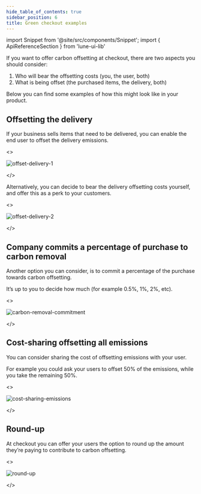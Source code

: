 ```yaml
---
hide_table_of_contents: true
sidebar_position: 6
title: Green checkout examples
---
```


<head>
<meta property="og:image" content="https://docs.lune.co/img/green-checkout-preview.png" />
<meta property="twitter:image" content="https://docs.lune.co/img/green-checkout-preview.png" />
</head>

import Snippet  from '@site/src/components/Snippet';
import { ApiReferenceSection } from 'lune-ui-lib'

<div className="sections">

<ApiReferenceSection>

<div className="paragraphSections">

<div>

If you want to offer carbon offsetting at checkout, there are two aspects you should consider:
1. Who will bear the offsetting costs (you, the user, both)
2. What is being offset (the purchased items, the delivery, both)

Below you can find some examples of how this might look like in your product.

</div>
<div>

## Offsetting the delivery

If your business sells items that need to be delivered, you can enable the end user to offset the delivery emissions.

</div>
</div>

<>

![offset-delivery-1](/img/offset-delivery-1.png)

</>

</ApiReferenceSection>

<ApiReferenceSection>

<div className="paragraphSections">

<div>

Alternatively, you can decide to bear the delivery offsetting costs yourself, and offer this as a perk to your customers.

</div>
</div>

<>

![offset-delivery-2](/img/offset-delivery-2.png)

</>

</ApiReferenceSection>

<ApiReferenceSection>

<div className="paragraphSections">

<div>

## Company commits a percentage of purchase to carbon removal

Another option you can consider, is to commit a percentage of the purchase towards carbon offsetting.

It’s up to you to decide how much (for example 0.5%, 1%, 2%, etc).

</div>
</div>

<>

![carbon-removal-commitment](/img/carbon-removal-commitment.png)

</>

</ApiReferenceSection>

<ApiReferenceSection>

<div className="paragraphSections">

<div>

## Cost-sharing offsetting all emissions

You can consider sharing the cost of offsetting emissions with your user.

For example you could ask your users to offset 50% of the emissions, while you take the remaining 50%.

</div>
</div>

<>

![cost-sharing-emissions](/img/cost-sharing-emissions.png)

</>

</ApiReferenceSection>

<ApiReferenceSection>

<div className="paragraphSections">

<div>

## Round-up

At checkout you can offer your users the option to round up the amount they’re paying to contribute to carbon offsetting.

</div>
</div>

<>

![round-up](/img/round-up.png)

</>

</ApiReferenceSection>

</div>
